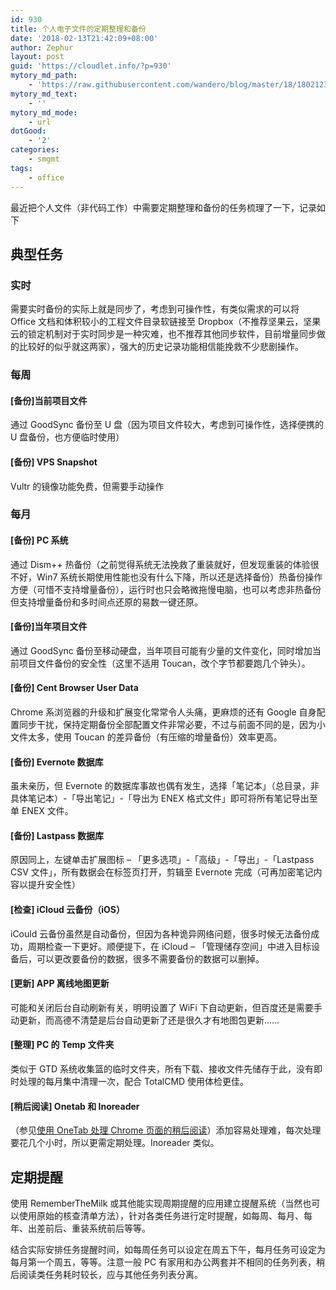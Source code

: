 ```yaml
---
id: 930
title: 个人电子文件的定期整理和备份
date: '2018-02-13T21:42:09+08:00'
author: Zephur
layout: post
guid: 'https://cloudlet.info/?p=930'
mytory_md_path:
    - 'https://raw.githubusercontent.com/wandero/blog/master/18/1802123%E4%B8%AA%E4%BA%BA%E7%94%B5%E5%AD%90%E6%96%87%E4%BB%B6%E7%9A%84%E5%AE%9A%E6%9C%9F%E6%95%B4%E7%90%86%E5%92%8C%E5%A4%87%E4%BB%BD.md'
mytory_md_text:
    - ''
mytory_md_mode:
    - url
dotGood:
    - '2'
categories:
    - smgmt
tags:
    - office
---
```


最近把个人文件（非代码工作）中需要定期整理和备份的任务梳理了一下，记录如下

<!-- more -->

## 典型任务

### 实时

需要实时备份的实际上就是同步了，考虑到可操作性，有类似需求的可以将 Office 文档和体积较小的工程文件目录软链接至 Dropbox（不推荐坚果云，坚果云的锁定机制对于实时同步是一种灾难，也不推荐其他同步软件，目前增量同步做的比较好的似乎就这两家），强大的历史记录功能相信能挽救不少悲剧操作。

### 每周

#### **\[备份\]当前项目文件**

通过 GoodSync 备份至 U 盘（因为项目文件较大，考虑到可操作性，选择便携的 U 盘备份，也方便临时使用）

#### \[备份\] VPS Snapshot

Vultr 的镜像功能免费，但需要手动操作

### 每月

#### \[备份\] PC 系统

通过 Dism++ 热备份（之前觉得系统无法挽救了重装就好，但发现重装的体验很不好，Win7 系统长期使用性能也没有什么下降，所以还是选择备份）热备份操作方便（可惜不支持增量备份），运行时也只会略微拖慢电脑，也可以考虑非热备份但支持增量备份和多时间点还原的易数一键还原。

#### \[备份\]当年项目文件

通过 GoodSync 备份至移动硬盘，当年项目可能有少量的文件变化，同时增加当前项目文件备份的安全性（这里不适用 Toucan，改个字节都要跑几个钟头）。

#### \[备份\] Cent Browser User Data

Chrome 系浏览器的升级和扩展变化常常令人头痛，更麻烦的还有 Google 自身配置同步干扰，保持定期备份全部配置文件非常必要，不过与前面不同的是，因为小文件太多，使用 Toucan 的差异备份（有压缩的增量备份）效率更高。

#### \[备份\] Evernote 数据库

虽未亲历，但 Evernote 的数据库事故也偶有发生，选择「笔记本」（总目录，非具体笔记本）-「导出笔记」-「导出为 ENEX 格式文件」即可将所有笔记导出至单 ENEX 文件。

#### \[备份\] Lastpass 数据库

原因同上，左键单击扩展图标 – 「更多选项」-「高级」-「导出」-「Lastpass CSV 文件」，所有数据会在标签页打开，剪辑至 Evernote 完成（可再加密笔记内容以提升安全性）

#### \[检查\] iCloud 云备份（iOS）

iCould 云备份虽然是自动备份，但因为各种诡异网络问题，很多时候无法备份成功，周期检查一下更好。顺便提下，在 iCloud – 「管理储存空间」中进入目标设备后，可以更改要备份的数据，很多不需要备份的数据可以删掉。

#### \[更新\] APP 离线地图更新

可能和关闭后台自动刷新有关，明明设置了 WiFi 下自动更新，但百度还是需要手动更新，而高德不清楚是后台自动更新了还是很久才有地图包更新……

#### \[整理\] PC 的 Temp 文件夹

类似于 GTD 系统收集篮的临时文件夹，所有下载、接收文件先储存于此，没有即时处理的每月集中清理一次，配合 TotalCMD 使用体检更佳。

#### \[稍后阅读\] Onetab 和 Inoreader

（参见[使用 OneTab 处理 Chrome 页面的稍后阅读](https://cloudlet.info/t/428)）添加容易处理难，每次处理要花几个小时，所以更需定期处理。Inoreader 类似。

## 定期提醒

使用 RememberTheMilk 或其他能实现周期提醒的应用建立提醒系统（当然也可以使用原始的核查清单方法），针对各类任务进行定时提醒，如每周、每月、每年、出差前后、重装系统前后等等。

结合实际安排任务提醒时间，如每周任务可以设定在周五下午，每月任务可设定为每月第一个周五，等等。注意一般 PC 有家用和办公两套并不相同的任务列表，稍后阅读类任务耗时较长，应与其他任务列表分离。